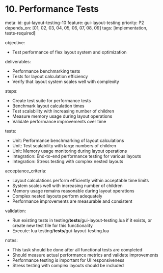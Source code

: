 # 10. Performance Tests

meta:
  id: gui-layout-testing-10
  feature: gui-layout-testing
  priority: P2
  depends_on: [01, 02, 03, 04, 05, 06, 07, 08, 09]
  tags: [implementation, tests-required]

objective:
- Test performance of flex layout system and optimization

deliverables:
- Performance benchmarking tests
- Tests for layout calculation efficiency
- Verify that layout system scales well with complexity

steps:
- Create test suite for performance tests
- Benchmark layout calculation times
- Test scalability with increasing number of children
- Measure memory usage during layout operations
- Validate performance improvements over time

tests:
- Unit: Performance benchmarking of layout calculations
- Unit: Test scalability with large numbers of children
- Unit: Memory usage monitoring during layout operations
- Integration: End-to-end performance testing for various layouts
- Integration: Stress testing with complex nested layouts

acceptance_criteria:
- Layout calculations perform efficiently within acceptable time limits
- System scales well with increasing number of children
- Memory usage remains reasonable during layout operations
- Complex nested layouts perform adequately
- Performance improvements are measurable and consistent

validation:
- Run existing tests in testing/__tests__/gui-layout-testing.lua if it exists, or create new test file for this functionality
- Execute: lua testing/__tests__/gui-layout-testing.lua

notes:
- This task should be done after all functional tests are completed
- Should measure actual performance metrics and validate improvements
- Performance testing is important for UI responsiveness
- Stress testing with complex layouts should be included